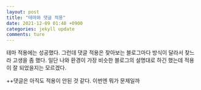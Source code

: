 ```yaml
---
layout: post
title: "테마와 댓글 적용"
date: 2021-12-09 01:48 +0900
categories: jekyll update
comments: ture
---
```


 테마 적용에는 성공했다. 그런데 댓글 적용은 찾아보는 블로그마다 방식이 달라서 찾느라 고생을 좀 했다. 일단 나와 환경이 가장 비슷한 블로그의 설명대로 하긴 했는데 적용이 잘 되었을지는 모르겠다.

 ++댓글은 아직도 적용이 안된 것 같다. 이번엔 뭐가 문제일까